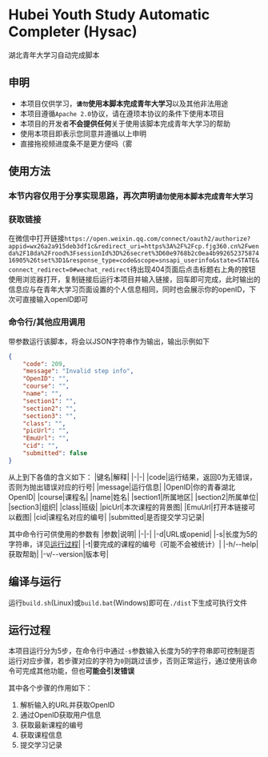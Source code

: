 
# Hubei Youth Study Automatic Completer (Hysac)
湖北青年大学习自动完成脚本
## 申明
- 本项目仅供学习，**`请勿`使用本脚本完成青年大学习**以及其他非法用途
- 本项目遵循`Apache 2.0`协议，请在遵顼本协议的条件下使用本项目
- 本项目的开发者**不会提供任何**关于使用该脚本完成青年大学习的帮助
- 使用本项目即表示您同意并遵循以上申明
- 直接拖视频进度条不是更方便吗（雾
## 使用方法
### **本节内容仅用于分享实现思路，再次声明`请勿使用本脚本完成青年大学习`**
### 获取链接
在微信中打开链接`https://open.weixin.qq.com/connect/oauth2/authorize?appid=wx26a2a915deb3df1c&redirect_uri=https%3A%2F%2Fcp.fjg360.cn%2Fwenda%2F18da%2Frood%3FsessionId%3D%26secret%3D60e9768b2c0ea4b99265237587416905%26tset%3D1&response_type=code&scope=snsapi_userinfo&state=STATE&connect_redirect=0#wechat_redirect`待出现404页面后点击标题右上角的按钮使用浏览器打开，复制链接后运行本项目并输入链接，回车即可完成，此时输出的信息应与在青年大学习页面设置的个人信息相同，同时也会展示你的openID，下次可直接输入openID即可
### 命令行/其他应用调用
带参数运行该脚本，将会以JSON字符串作为输出，输出示例如下
```JSON
{
    "code": 209, 
    "message": "Invalid step info", 
    "OpenID": "", 
    "course": "", 
    "name": "", 
    "section1": "", 
    "section2": "", 
    "section3": "", 
    "class": "", 
    "picUrl": "", 
    "EmuUrl": "", 
    "cid": "", 
    "submitted": false
}
```
从上到下各值的含义如下：
|键名|解释|
|-|-|
|code|运行结果，返回0为无错误，否则为抛出错误对应的行号|
|message|运行信息|
|OpenID|你的青春湖北OpenID|
|course|课程名| 
|name|姓名|
|section1|所属地区|
|section2|所属单位|
|section3|组织|
|class|班级|
|picUrl|本次课程的背景图|
|EmuUrl|打开本链接可以截图|
|cid|课程名对应的编号|
|submitted|是否提交学习记录|

其中命令行可供使用的参数有
|参数|说明|
|-|-|
|-d|URL或openid|
|-s|长度为5的字符串，详见[运行过程](#运行过程)|
|-t|要完成的课程的编号（可能不会被统计）|
|-h/--help|获取帮助|
|-v/--version|版本号|
## 编译与运行
运行`build.sh`(Linux)或`build.bat`(Windows)即可在`./dist`下生成可执行文件
## 运行过程
本项目运行分为5步，在命令行中通过`-s`参数输入长度为5的字符串即可控制是否运行对应步骤，若步骤对应的字符为`0`则跳过该步，否则正常运行，通过使用该命令可完成其他功能，但也**可能会引发错误**

其中各个步骤的作用如下：
1. 解析输入的URL并获取OpenID
2. 通过OpenID获取用户信息
3. 获取最新课程的编号
4. 获取课程信息
5. 提交学习记录

